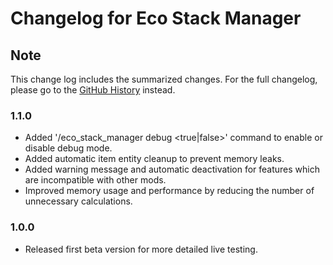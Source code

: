 # Changelog for Eco Stack Manager

## Note

This change log includes the summarized changes.
For the full changelog, please go to the [GitHub History][history] instead.

### 1.1.0

- Added '/eco_stack_manager debug <true|false>' command to enable or disable debug mode.
- Added automatic item entity cleanup to prevent memory leaks.
- Added warning message and automatic deactivation for features which are incompatible with other
  mods.
- Improved memory usage and performance by reducing the number of unnecessary calculations.

### 1.0.0

- Released first beta version for more detailed live testing.

[history]: https://github.com/MarkusBordihn/BOs-Eco-Stack-Manager/commits/
